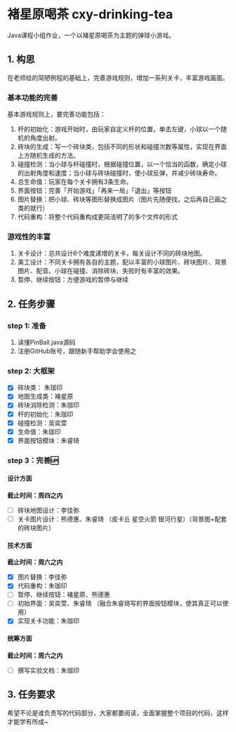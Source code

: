 # 褚星原喝茶 cxy-drinking-tea

Java课程小组作业，一个以褚星原喝茶为主题的弹球小游戏。

## 1. 构思

在老师给的简陋例程的基础上，完善游戏规则，增加一系列关卡，丰富游戏画面。

### 基本功能的完善

基本游戏规则上，要完善功能包括：

1. 杆的初始化：游戏开始时，由玩家自定义杆的位置，单击左键，小球以一个随机的角度出射。
2. 砖块的生成：写一个砖块类，包括不同的形状和碰撞次数等属性，实现在界面上方随机生成的方法。
3. 碰撞检测：当小球与杆碰撞时，根据碰撞位置，以一个恰当的函数，确定小球的出射角度和速度；当小球与砖块碰撞时，使小球反弹，并减少砖块寿命。
4. 总生命值：玩家在每个关卡拥有3条生命。
5. 界面按钮：完善「开始游戏」「再来一局」「退出」等按钮
6. 图片替换：把小球、砖块等图形替换成图片（图片先随便找，之后再自己画之类的就行）
7. 代码重构：将整个代码重构成更简洁明了的多个文件的形式

### 游戏性的丰富

1. 关卡设计：总共设计6个难度递增的关卡，每关设计不同的砖块地图。
2. 美工设计：不同关卡拥有各自的主题，配以丰富的小球图片、砖块图片、背景图片、配音。小球在碰撞、消除砖块、失败时有丰富的效果。
3. 暂停、继续按钮：方便游戏的暂停与继续

## 2. 任务步骤

### step 1: 准备

1. 读懂PinBall.java源码
2. 注册GitHub账号，跟随新手帮助学会使用之

### step 2: 大框架

* [x] 砖块类： 朱珈印
* [x] 地图生成类：褚星原
* [x] 砖块消除检测：朱珈印
* [x] 杆的初始化：朱珈印
* [x] 碰撞检测：吴奕萱
* [x] 生命值：朱珈印
* [x] 界面按钮模块：朱睿琦

### step 3：完善🆙

#### 设计方面

**截止时间：周四之内**

* [ ] 砖块地图设计：李佳弥
* [ ] 关卡图片设计：熊德惠、朱睿琦
  （皮卡丘 星空火箭 银河行星）（背景图+配套的砖块图片）

#### 技术方面

**截止时间：周六之内**

* [x] 图片替换：李佳弥
* [x] 代码重构：朱珈印
* [ ] 暂停、继续按钮：褚星原、熊德惠
* [ ] 初始界面：吴奕萱、朱睿琦
  （融合朱睿琦写的界面按钮模块，使其真正可以使用）
* [x] 实现关卡功能：朱珈印

#### 统筹方面

**截止时间：周六之内**

* [ ] 撰写实验文档：朱珈印

## 3. 任务要求

希望不论是谁负责写的代码部分，大家都要阅读，全面掌握整个项目的代码，这样才能学有所成~
